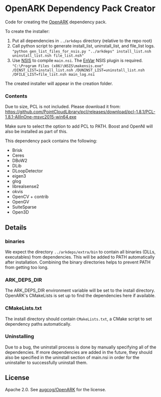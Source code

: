 # OpenARK Dependency Pack Creator

Code for creating the [OpenARK](https://github.com/augcog/openark) dependency pack.

To create the installer:
1) Put all dependencies in `../arkdeps` directory (relative to the repo root)
2) Call python script to generate install_list, uninstall_list, and file_list logs.
`"python gen_list_files_for_nsis.py "../arkdeps" install_list.nsh uninstall_list.nsh file_list.nsh"`
3) Use [NSIS](https://nsis.sourceforge.io) to compile `main.nsi`. The [EnVar](https://nsis.sourceforge.io/EnVar_plug-in) NSIS plugin is required.
`"C:\Program Files (x86)\NSIS\makensis.exe" /DINST_LIST=install_list.nsh /DUNINST_LIST=uninstall_list.nsh /DFILE_LIST=file_list.nsh main_log.nsi`

The created installer will appear in the creation folder.


### Contents
Due to size, PCL is not included. Please download it from:
https://github.com/PointCloudLibrary/pcl/releases/download/pcl-1.8.1/PCL-1.8.1-AllInOne-msvc2015-win64.exe

Make sure to select the option to add PCL to PATH. Boost and OpenNI will also be installed as part of this.

This dependency pack contains the following:
- Brisk
- Ceres
- DBoW2
- DLib
- DLoopDetector
- eigen3
- glog
- librealsense2
- okvis
- OpenCV + contrib
- OpenGV
- SuiteSparse
- Open3D

## Details

### binaries
 We expect the directory `../arkdeps/extra/bin` to contain all binaries (DLLs, executables) from dependencies. This will be added to PATH automatically after installation. Combining the binary directories helps to prevent PATH from getting too long.

### ARK_DEPS_DIR
 The ARK_DEPS_DIR environment variable will be set to the install directory. OpenARK's CMakeLists is set up to find the dependencies here if available.

### CMakeLists.txt
 The install directory should contain `CMakeLists.txt`, a CMake script to set dependency paths automatically.

### Uninstalling
 Due to a bug, the uninstall process is done by manually specifying all of the dependencies. If more dependencies are added in the future, they should also be specified in the uninstall section of main.nsi in order for the uninstaller to successfully  uninstall them.

## License
Apache 2.0. See [augcog/OpenARK](https://github.com/augcog/openark) for the license.
